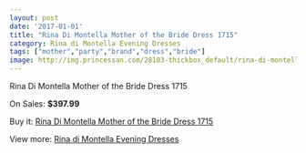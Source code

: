 ```yaml
---
layout: post
date: '2017-01-01'
title: "Rina Di Montella Mother of the Bride Dress 1715"
category: Rina di Montella Evening Dresses
tags: ["mother","party","brand","dress","bride"]
image: http://img.princessan.com/28103-thickbox_default/rina-di-montella-mother-of-the-bride-dress-1715.jpg
---
```

Rina Di Montella Mother of the Bride Dress 1715

On Sales: **$397.99**
<a href="https://www.princessan.com/en/rina-di-montella-evening-dresses/12829-rina-di-montella-mother-of-the-bride-dress-1715.html"><amp-img layout="responsive" width="600" height="600" src="//img.princessan.com/28103-thickbox_default/rina-di-montella-mother-of-the-bride-dress-1715.jpg" alt="Rina Di Montella Mother of the Bride Dress 1715 0" /></a>

Buy it: [Rina Di Montella Mother of the Bride Dress 1715](https://www.princessan.com/en/rina-di-montella-evening-dresses/12829-rina-di-montella-mother-of-the-bride-dress-1715.html "Rina Di Montella Mother of the Bride Dress 1715")

View more: [Rina di Montella Evening Dresses](https://www.princessan.com/en/53-rina-di-montella-evening-dresses "Rina di Montella Evening Dresses")